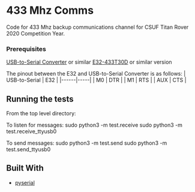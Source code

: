 # 433 Mhz Comms

Code for 433 Mhz backup communications channel for CSUF Titan Rover 2020 Competition Year.

### Prerequisites

[USB-to-Serial Converter](https://www.amazon.com/HiLetgo-FT232RL-Converter-Adapter-Breakout/dp/B00IJXZQ7C) or similar
[E32-433T30D](http://www.ebyte.com/en/product-view-news.aspx?id=108) or similar version

The pinout between the E32 and USB-to-Serial Converter is as follows:
| USB-to-Serial | E32 |
|------|-----|
| M0   | DTR |
| M1   | RTS |
| AUX  | CTS |

## Running the tests

From the top level directory:

To listen for messages:
sudo python3 -m test.receive
sudo python3 -m test.receive_ttyusb0

To send messages:
sudo python3 -m test.send
sudo python3 -m test.send_ttyusb0

## Built With

- [pyserial](https://pythonhosted.org/pyserial/)
